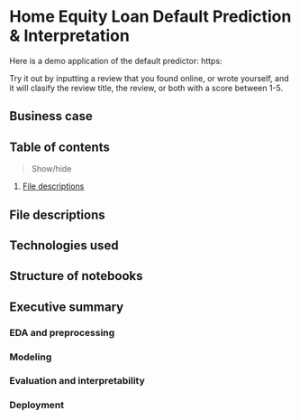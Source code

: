 # Home Equity Loan Default Prediction & Interpretation

Here is a demo application of the default predictor: https:

Try it out by inputting a review that you found online, or wrote yourself, and it will clasify the review title, the review, or both with a score between 1-5.

## Business case


## Table of contents

> Show/hide 

1. [File descriptions](##File-descriptions)


## File descriptions


## Technologies used


## Structure of notebooks


## Executive summary

### EDA and preprocessing

### Modeling

### Evaluation and interpretability

### Deployment
